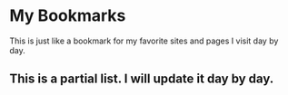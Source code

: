 # My Bookmarks
This is just like a bookmark for my favorite sites and pages I visit day by day.


## This is a partial list. I will update it day by day.





